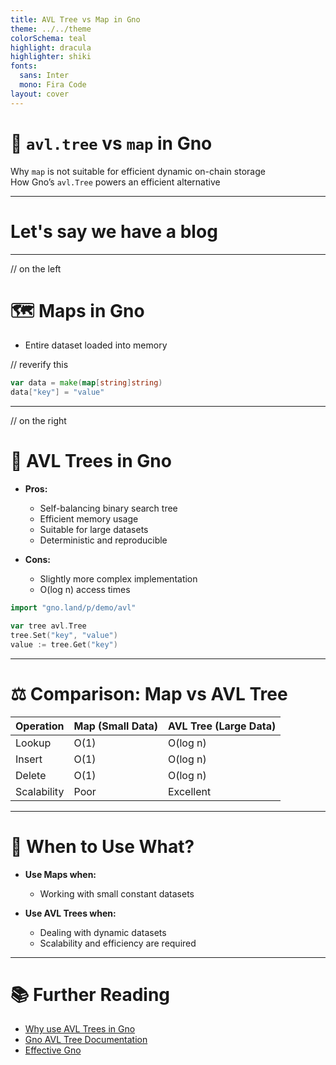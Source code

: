 ```yaml
---
title: AVL Tree vs Map in Gno
theme: ../../theme
colorSchema: teal
highlight: dracula
highlighter: shiki
fonts:
  sans: Inter
  mono: Fira Code
layout: cover
---
```


# 🌳 `avl.tree` vs `map` in Gno

Why `map` is not suitable for efficient dynamic on-chain storage\
How Gno’s `avl.Tree` powers an efficient alternative

<!--
Speaker Notes:
Avl tree has been everywhere in gno.
We'll explore how each data structure functions within Gno's realm environment, their advantages, and when to use one over the other.
-->

---

# Let's say we have a blog

<!--
// show example of storage use case

Implementation first with maps
Then avl tree
-->

---

// on the left

# 🗺️ Maps in Gno
  * Entire dataset loaded into memory


// reverify this
```go
var data = make(map[string]string)
data["key"] = "value"
```

<!--
Map is a linear key / value data structure
Straightforward to use and offer quick access times. 

It load its data entirely into memory, leading to scalability issues. 
can lead to out-of-gas errors in large-scale applications.

-->

---

// on the right
# 🌲 AVL Trees in Gno

* **Pros:**

  * Self-balancing binary search tree
  * Efficient memory usage
  * Suitable for large datasets
  * Deterministic and reproducible

* **Cons:**

  * Slightly more complex implementation
  * O(log n) access times

```go
import "gno.land/p/demo/avl"

var tree avl.Tree
tree.Set("key", "value")
value := tree.Get("key")
```

<!--
Speaker Notes:
AVL Trees, provide longer access time but handle large datasets more efficiently by only charging the necessary.
Scalability and determinism, make them preferable in many scenarios.

Avl tree are self-balancing binary search trees, with their both side of the same deep.
That's how they can achieve it

-->

---

# ⚖️ Comparison: Map vs AVL Tree

| Operation   | **Map** (Small Data) | **AVL Tree** (Large Data) |
| ----------- | ---------------- | --------------------- |
| Lookup      | O(1)             | O(log n)              |
| Insert      | O(1)             | O(log n)              |
| Delete      | O(1)             | O(log n)              |
| Scalability | Poor             | Excellent             |


---

# 🧠 When to Use What?

* **Use Maps when:**
  * Working with small constant datasets

* **Use AVL Trees when:**
  * Dealing with dynamic datasets
  * Scalability and efficiency are required

---

# 📚 Further Reading

* [Why use AVL Trees in Gno](https://gno.howl.moe/avl-tree-storage/)
* [Gno AVL Tree Documentation](https://docs.gno.land/resources/glossary)
* [Effective Gno](https://docs.gno.land/resources/effective-gno/)

<!--
Speaker Notes:
For more in-depth information, consider reading these resources. They provide detailed explanations and examples of using AVL Trees in Gno.
-->

